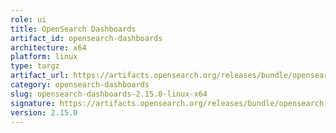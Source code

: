 ```yaml
---
role: ui
title: OpenSearch Dashboards
artifact_id: opensearch-dashboards
architecture: x64
platform: linux
type: targz
artifact_url: https://artifacts.opensearch.org/releases/bundle/opensearch-dashboards/2.15.0/opensearch-dashboards-2.15.0-linux-x64.tar.gz
category: opensearch-dashboards
slug: opensearch-dashboards-2.15.0-linux-x64
signature: https://artifacts.opensearch.org/releases/bundle/opensearch-dashboards/2.15.0/opensearch-dashboards-2.15.0-linux-x64.tar.gz.sig
version: 2.15.0
---
```



